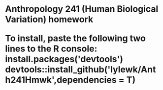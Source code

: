 <h1>Anthropology 241 (Human Biological Variation) homework

To install, paste the following two lines to the R console:      
install.packages('devtools')  
devtools::install_github('lylewk/Anth241Hmwk',dependencies = T)
